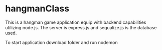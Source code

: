 # hangmanClass

This is a hangman game application equip with backend capabilities utilizing node.js. The server is express.js and sequalize.js is the database used. 

To start application download folder and run nodemon 